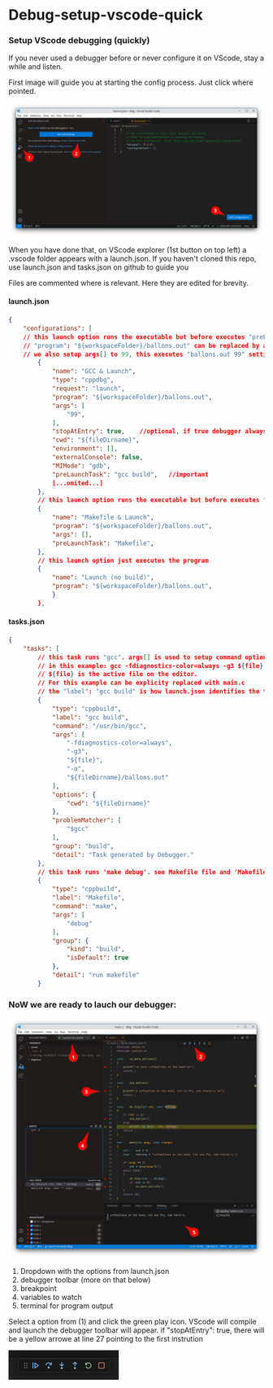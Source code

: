 # Debug-setup-vscode-quick
### Setup VScode debugging (quickly)

If you never used a debugger before or never configure it on VScode, stay a while and listen.

First image will guide you at starting the config process. Just click where pointed.



![1_setup](https://github.com/Carlos-o-Grande/Debug-setup-vscode-quick/blob/main/1_setup.png)

When you have done that, on VScode explorer (1st button on top left) a .vscode folder appears with a launch.json.
If you haven't cloned this repo, use launch.json and tasks.json on github to guide you

Files are commented where is relevant. Here they are edited for brevity.

#### launch.json
```json
{
	"configurations": [
	// this launch option runs the executable but before executes "preLaunchTask": "gcc build" (see tasks.json)
	// "program": "${workspaceFolder}/ballons.out" can be replaced by a variable expanded on launch
	// we also setup args[] to 99, this executes "ballons.out 99" setting the argv of the program
		{
			"name": "GCC & Launch",
			"type": "cppdbg",
			"request": "launch",
			"program": "${workspaceFolder}/ballons.out",
			"args": [
				"99",
			],
			"stopAtEntry": true,	//optional, if true debugger always stop at first instruction
			"cwd": "${fileDirname}",
			"environment": [],
			"externalConsole": false,
			"MIMode": "gdb",
			"preLaunchTask": "gcc build",	//important
			[...omited...]
		},
		// this launch option runs the executable but before executes "Makefile": "gcc build" (see tasks.json)
		{
			"name": "Makefile & Launch",
			"program": "${workspaceFolder}/ballons.out",
			"args": [],
			"preLaunchTask": "Makefile",
		},
		// this launch option just executes the program
		{
			"name": "Launch (no build)",
			"program": "${workspaceFolder}/ballons.out",
			}
		},
```
#### tasks.json
```json
{
	"tasks": [
		// this task runs "gcc". args[] is used to setup command options.
		// in this example: gcc -fdiagnostics-color=always -g3 ${file} -o ${fileDirname}/ballons.out
		// ${file} is the active file on the editor.
		// For this example can be explicity replaced with main.c
		// the "label": "gcc build" is how launch.json identifies the task to run
		{
			"type": "cppbuild",
			"label": "gcc build",
			"command": "/usr/bin/gcc",
			"args": [
				"-fdiagnostics-color=always",
				"-g3",
				"${file}",
				"-o",
				"${fileDirname}/ballons.out"
			],
			"options": {
				"cwd": "${fileDirname}"
			},
			"problemMatcher": [
				"$gcc"
			],
			"group": "build",
			"detail": "Task generated by Debugger."
		},
		// this task runs 'make debug'. see Makefile file and 'Makefile & Launch' in launch.json
		{
			"type": "cppbuild",
			"label": "Makefile",
			"command": "make",
			"args": [
				"debug"
			],
			"group": {
				"kind": "build",
				"isDefault": true
			},
			"detail": "run makefile"
		}
```

### NoW we are ready to lauch our debugger:

![2_debug](https://github.com/Carlos-o-Grande/Debug-setup-vscode-quick/blob/main/2_debug.png)

1. Dropdown with the options from launch.json
2. debugger toolbar (more on that below)
3. breakpoint
4. variables to watch
5. terminal for program output

Select a option from (1) and click the green play icon. VScode will compile and launch
the debugger toolbar will appear. 
if "stopAtEntry": true,	 there will be a yellow arrowe at line  27 pointing to the first instrution 


![3_toolbar](https://github.com/Carlos-o-Grande/Debug-setup-vscode-quick/blob/main/toolbar.png)
